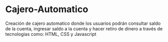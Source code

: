 # Cajero-Automatico
Creación de cajero automatico donde los usuarios podrán consultar saldo de la cuenta, 
ingresar saldo a la cuenta y hacer retiro de dinero a través de tecnologias como: HTML, CSS y Javascript
